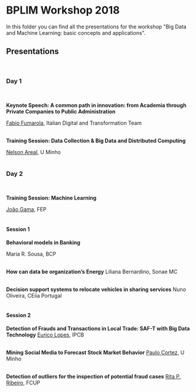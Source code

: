 # BPLIM Workshop 2018

In this folder you can find all the presentations for the workshop "Big Data and Machine Learning: basic concepts and applications".

## Presentations

<br/>

### Day 1

<br/>

**Keynote Speech: A common path in innovation: from Academia through Private Companies to Public Administration**

[Fabio Fumarola](https://teamdigitale.governo.it/en/people/fabio-fumarola-profile.htm), Italian Digital and Transformation Team<br/><br/>

**Training Session: Data Collection & Big Data and Distributed Computing**

[Nelson Areal](https://nelsonareal.net/), U Minho<br/><br/>

### Day 2

<br/>

**Training Session: Machine Learning**

[João Gama](https://www.inesctec.pt/pt/pessoas/joao-gama), FEP<br/><br/>


#### Session 1

**Behavioral models in Banking**

Maria R. Sousa, BCP<br/><br/>

**How can data be organization’s Energy**
Liliana Bernardino, Sonae MC<br/><br/>

**Decision support systems to relocate vehicles in sharing services**
Nuno Oliveira, CEiia Portugal<br/><br/>


#### Session 2

**Detection of Frauds and Transactions in Local Trade: SAF-T with Big Data Technology**
[Eurico Lopes](http://pessoas.ipcb.pt/eurico/), IPCB<br/><br/>

**Mining Social Media to Forecast Stock Market Behavior**
[Paulo Cortez](http://www3.dsi.uminho.pt/pcortez/Home.html), U Minho<br/><br/>

**Detection of outliers for the inspection of potential fraud cases**
[Rita P. Ribeiro](https://www.dcc.fc.up.pt/~rpribeiro/index.html), FCUP<br/><br/>
